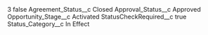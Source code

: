 <?xml version="1.0" encoding="UTF-8"?>
<CustomMetadata xmlns="http://soap.sforce.com/2006/04/metadata" xmlns:xsi="http://www.w3.org/2001/XMLSchema-instance" xmlns:xsd="http://www.w3.org/2001/XMLSchema">
    <label>3</label>
    <protected>false</protected>
    <values>
        <field>Agreement_Status__c</field>
        <value xsi:type="xsd:string">Closed</value>
    </values>
    <values>
        <field>Approval_Status__c</field>
        <value xsi:type="xsd:string">Approved</value>
    </values>
    <values>
        <field>Opportunity_Stage__c</field>
        <value xsi:type="xsd:string">Activated</value>
    </values>
    <values>
        <field>StatusCheckRequired__c</field>
        <value xsi:type="xsd:boolean">true</value>
    </values>
    <values>
        <field>Status_Category__c</field>
        <value xsi:type="xsd:string">In Effect</value>
    </values>
</CustomMetadata>
